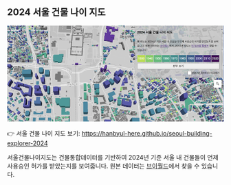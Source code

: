 ## 2024 서울 건물 나이 지도

![서울 건물 나이 지도 스크린샷](./public/map-2024.png) 

👉 서울 건물 나이 지도 보기: https://hanbyul-here.github.io/seoul-building-explorer-2024

서울건물나이지도는 건물통합데이터를 기반하여 2024년 기준 서울 내 건물들이 언제 사용승인 허가를 받았는지를 보여줍니다. 원본 데이터는 <a href="https://www.vworld.kr/dtmk/dtmk_ntads_s003.do?dsId=30524&fileNo=2">브이월드</a>에서 찾을 수 있습니다.
